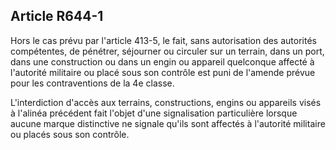 Article R644-1
----
Hors le cas prévu par l'article 413-5, le fait, sans autorisation des autorités
compétentes, de pénétrer, séjourner ou circuler sur un terrain, dans un port,
dans une construction ou dans un engin ou appareil quelconque affecté à
l'autorité militaire ou placé sous son contrôle est puni de l'amende prévue pour
les contraventions de la 4e classe.

L'interdiction d'accès aux terrains, constructions, engins ou appareils visés à
l'alinéa précédent fait l'objet d'une signalisation particulière lorsque aucune
marque distinctive ne signale qu'ils sont affectés à l'autorité militaire ou
placés sous son contrôle.
